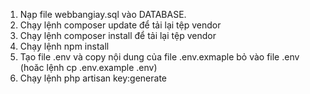 1.	Nạp file webbangiay.sql vào DATABASE.
2.	Chạy lệnh composer update để tải lại tệp vendor
3.	Chạy lệnh composer install để tải lại tệp vendor
4.	Chạy lệnh npm install 
5.	Tạo file .env và copy nội dung của file .env.exmaple bỏ vào file .env 
    (hoăc lệnh cp .env.example .env)
6.	Chạy lệnh php artisan key:generate
